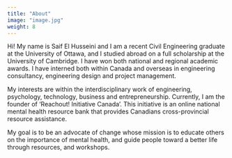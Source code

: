 ```yaml
---
title: "About"
image: "image.jpg"
weight: 8
---
```


Hi! My name is Saif El Husseini and I am a recent Civil Engineering graduate at the University of Ottawa, and I studied abroad on a full scholarship at the University of Cambridge. I have won both national and regional academic awards. I have interned both within Canada and overseas in engineering consultancy, engineering design and project management.


My interests are within the interdisciplinary work of engineering, psychology, technology, business and entrepreneurship. Currently, I am the founder of ‘Reachout! Initiative Canada’. This initiative is an online national mental health resource bank that provides Canadians cross-provincial resource assistance. 


My goal is to be an advocate of change whose mission is to educate others on the importance of mental health, and guide people toward a better life through resources, and workshops.
